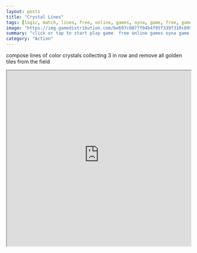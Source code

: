 ```yaml
---
layout: posts
title: "Crystal Lines"
tags: [logic, match, lines, free, online, games, oyna, game, free, games, play, play, games]
image: "https://img.gamedistribution.com/be697c0877f94b4f95f339f310c89976.jpg"
summary: "click or tap to start play game  free online games oyna game free games play play games"
category: "Action"
---
```


compose lines of color crystals collecting 3 in row and remove all golden tiles from the field

<iframe width="100%" height="480px;" src="https://html5.gamedistribution.com/be697c0877f94b4f95f339f310c89976/"></iframe>